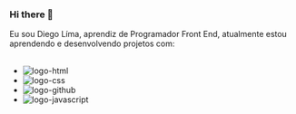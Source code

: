 ### Hi there 👋

Eu sou Diego Líma, aprendiz de Programador Front End, atualmente estou aprendendo e desenvolvendo projetos com:
<br>
<br>
  - <image src="https://img.shields.io/badge/HTML5-E34F26?style=for-the-badge&logo=html5&logoColor=white" alt="logo-html" />
  - <image src="https://img.shields.io/badge/CSS3-1572B6?style=for-the-badge&logo=css3&logoColor=white" alt="logo-css" />
  - <image src="https://img.shields.io/badge/GitHub-100000?style=for-the-badge&logo=github&logoColor=white" alt="logo-github" />
  - <image src="https://img.shields.io/badge/JavaScript-323330?style=for-the-badge&logo=javascript&logoColor=F7DF1E" alt="logo-javascript" />


